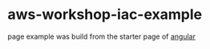 # aws-workshop-iac-example

page example was build from the starter page of [angular](https://angular.io/guide/setup-local)